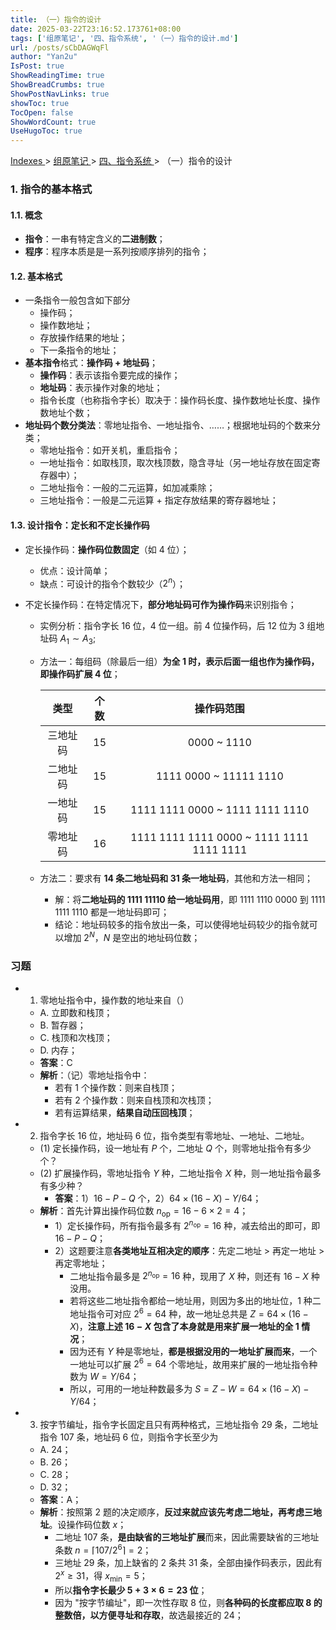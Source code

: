 ```yaml
---
title: （一）指令的设计
date: 2025-03-22T23:16:52.173761+08:00
tags: ['组原笔记', '四、指令系统', '（一）指令的设计.md']
url: /posts/sCbDAGWqFl
author: "Yan2u"
IsPost: true
ShowReadingTime: true
ShowBreadCrumbs: true
ShowPostNavLinks: true
showToc: true
TocOpen: false
ShowWordCount: true
UseHugoToc: true
---
```


<a href="/notes408/chapters_index"> Indexes </a> > <a href="/notes408/indexes/5RoFxkg3V7"> 组原笔记 </a> > <a href="/notes408/indexes/gOnff9ZsRW"> 四、指令系统 </a> > （一）指令的设计

### 1. 指令的基本格式

#### 1.1. 概念

- **指令**：一串有特定含义的**二进制数**；
- **程序**：程序本质是是一系列按顺序排列的指令；

#### 1.2. 基本格式

- 一条指令一般包含如下部分
  - 操作码；
  - 操作数地址；
  - 存放操作结果的地址；
  - 下一条指令的地址；
- **基本指令**格式：**操作码 + 地址码**；
  - **操作码**：表示该指令要完成的操作；
  - **地址码**：表示操作对象的地址；
  - 指令长度（也称指令字长）取决于：操作码长度、操作数地址长度、操作数地址个数；
- **地址码个数分类法**：零地址指令、一地址指令、……；根据地址码的个数来分类；
  - 零地址指令：如开关机，重启指令；
  - 一地址指令：如取栈顶，取次栈顶数，隐含寻址（另一地址存放在固定寄存器中）；
  - 二地址指令：一般的二元运算，如加减乘除；
  - 三地址指令：一般是二元运算 + 指定存放结果的寄存器地址；

#### 1.3. 设计指令：定长和不定长操作码

- 定长操作码：**操作码位数固定**（如 4 位）；

  - 优点：设计简单；
  - 缺点：可设计的指令个数较少（$2^n$）；

- 不定长操作码：在特定情况下，**部分地址码可作为操作码**来识别指令；

  - 实例分析：指令字长 16 位，4 位一组。前 4 位操作码，后 12 位为 3 组地址码 $A_1\sim A_3$;

  - 方法一：每组码（除最后一组）**为全 1 时，表示后面一组也作为操作码，即操作码扩展 4 位**；

    |   类型   | 个数 |                操作码范围                 |
    | :------: | :--: | :---------------------------------------: |
    | 三地址码 |  15  |                0000 ~ 1110                |
    | 二地址码 |  15  |          1111 0000 ~ 11111 1110           |
    | 一地址码 |  15  |      1111 1111 0000 ~ 1111 1111 1110      |
    | 零地址码 |  16  | 1111 1111 1111 0000 ~ 1111 1111 1111 1111 |

  - 方法二：要求有 **14 条二地址码和 31 条一地址码**，其他和方法一相同；

    - 解：将**二地址码的 1111 11110 给一地址码用**，即 1111 1110 0000 到 1111 1111 1110 都是一地址码即可；
    - 结论：地址码较多的指令放出一条，可以使得地址码较少的指令就可以增加 $2^N$，$N$ 是空出的地址码位数；

### 习题

- 1. 零地址指令中，操作数的地址来自（）

  - A. 立即数和栈顶；
  - B. 暂存器；
  - C. 栈顶和次栈顶；
  - D. 内存；
  - **答案**：C
  - **解析**：（记）零地址指令中：
    - 若有 1 个操作数：则来自栈顶；
    - 若有 2 个操作数：则来自栈顶和次栈顶；
    - 若有运算结果，**结果自动压回栈顶**；

- 2. 指令字长 16 位，地址码 6 位，指令类型有零地址、一地址、二地址。

  - (1) 定长操作码，设一地址有 $P$ 个，二地址 $Q$ 个，则零地址指令有多少个？
  - (2) 扩展操作码，零地址指令 $Y$ 种，二地址指令 $X$ 种，则一地址指令最多有多少种？
    - **答案**：1）$16-P-Q$ 个，2）$64\times(16-X)-Y/64$；
  - **解析**：首先计算出操作码位数 $n_\mathrm{op}=16-6\times2=4$；
    - 1）定长操作码，所有指令最多有 $2^{n_\mathrm{op}}=16$ 种，减去给出的即可，即 $16-P-Q$；
    - 2）这题要注意**各类地址互相决定的顺序**：先定二地址 > 再定一地址 > 再定零地址；
      - 二地址指令最多是 $2^{n_\mathrm{op}}=16$ 种，现用了 $X$ 种，则还有 $16-X$ 种没用。
      - 若将这些二地址指令都给一地址用，则因为多出的地址位，1 种二地址指令可对应 $2^6=64$ 种，故一地址总共是 $Z=64\times(16-X)$，**注意上述 $16-X$ 包含了本身就是用来扩展一地址的全 1 情况**；
      - 因为还有 $Y$ 种是零地址，**都是根据没用的一地址扩展而来**，一个一地址可以扩展 $2^6=64$ 个零地址，故用来扩展的一地址指令种数为 $W=Y/64$；
      - 所以，可用的一地址种数最多为 $S=Z-W=64\times(16-X)-Y/64$；

- 3. 按字节编址，指令字长固定且只有两种格式，三地址指令 29 条，二地址指令 107 条，地址码 6 位，则指令字长至少为

  - A. 24；
  - B. 26；
  - C. 28；
  - D. 32；
  - **答案**：A；
  - **解析**：按照第 2 题的决定顺序，**反过来就应该先考虑二地址，再考虑三地址**。设操作码位数 $x$；
    - 二地址 107 条，**是由缺省的三地址扩展**而来，因此需要缺省的三地址条数 $n=\lceil 107/2^6 \rceil=2$；
    - 三地址 29 条，加上缺省的 2 条共 31 条，全部由操作码表示，因此有 $2^x \geq 31$，得 $x_\min=5$；
    - 所以**指令字长最少 $5+3\times6=23$ 位**；
    - 因为 "按字节编址"，即一次性存取 8 位，则**各种码的长度都应取 8 的整数倍，以方便寻址和存取**，故选最接近的 24；



